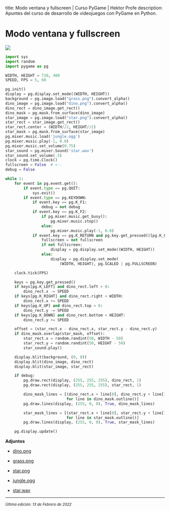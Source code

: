 title: Modo ventana y fullscreen | Curso PyGame | Hektor Profe
description: Apuntes del curso de desarrollo de videojuegos con PyGame en Python.

# Modo ventana y fullscreen

![]({{cdn}}/pygame/016.png)

```python
import sys
import random
import pygame as pg

WIDTH, HEIGHT = 720, 400
SPEED, FPS = 5, 60

pg.init()
display = pg.display.set_mode((WIDTH, HEIGHT))
background = pg.image.load("grass.png").convert_alpha()
dino_image = pg.image.load("dino.png").convert_alpha()
dino_rect = dino_image.get_rect()
dino_mask = pg.mask.from_surface(dino_image)
star_image = pg.image.load("star.png").convert_alpha()
star_rect = star_image.get_rect()
star_rect.center = (WIDTH//2, HEIGHT//2)
star_mask = pg.mask.from_surface(star_image)
pg.mixer.music.load('jungle.ogg')
pg.mixer.music.play(-1, 0.0)
pg.mixer.music.set_volume(0.75)
star_sound = pg.mixer.Sound('star.wav')
star_sound.set_volume(.5)
clock = pg.time.Clock()
fullscreen = False  # <--
debug = False

while 1:
    for event in pg.event.get():
        if event.type == pg.QUIT:
            sys.exit()
        if event.type == pg.KEYDOWN:
            if event.key == pg.K_F1:
                debug = not debug
            if event.key == pg.K_F2:
                if pg.mixer.music.get_busy():
                    pg.mixer.music.stop()
                else:
                    pg.mixer.music.play(-1, 0.0)
            if event.key == pg.K_RETURN and pg.key.get_pressed()[pg.K_LALT]:
                fullscreen = not fullscreen
                if not fullscreen:
                    display = pg.display.set_mode((WIDTH, HEIGHT))
                else:
                    display = pg.display.set_mode(
                        (WIDTH, HEIGHT), pg.SCALED | pg.FULLSCREEN)

    clock.tick(FPS)

    keys = pg.key.get_pressed()
    if keys[pg.K_LEFT] and dino_rect.left > 0:
        dino_rect.x -= SPEED
    if keys[pg.K_RIGHT] and dino_rect.right < WIDTH:
        dino_rect.x += SPEED
    if keys[pg.K_UP] and dino_rect.top > 0:
        dino_rect.y -= SPEED
    if keys[pg.K_DOWN] and dino_rect.bottom < HEIGHT:
        dino_rect.y += SPEED

    offset = (star_rect.x - dino_rect.x, star_rect.y - dino_rect.y)
    if dino_mask.overlap(star_mask, offset):
        star_rect.x = random.randint(50, WIDTH - 50)
        star_rect.y = random.randint(50, HEIGHT - 50)
        star_sound.play()

    display.blit(background, (0, 0))
    display.blit(dino_image, dino_rect)
    display.blit(star_image, star_rect)

    if debug:
        pg.draw.rect(display, (255, 255, 255), dino_rect, 1)
        pg.draw.rect(display, (255, 255, 255), star_rect, 1)

        dino_mask_lines = [(dino_rect.x + line[0], dino_rect.y + line[1])
                           for line in dino_mask.outline()]
        pg.draw.lines(display, (255, 0, 0), True, dino_mask_lines)

        star_mask_lines = [(star_rect.x + line[0], star_rect.y + line[1])
                           for line in star_mask.outline()]
        pg.draw.lines(display, (255, 0, 0), True, star_mask_lines)

    pg.display.update()
```

**Adjuntos**

* [dino.png]({{cdn}}/pygame/dino.png)
* [grass.png]({{cdn}}/pygame/grass.png)
* [star.png]({{cdn}}/pygame/star.png)

* [jungle.ogg]({{cdn}}/pygame/jungle.ogg)
* [star.wav]({{cdn}}/pygame/star.wav)

___
<small class="edited"><i>Última edición: 13 de Febrero de 2022</i></small>